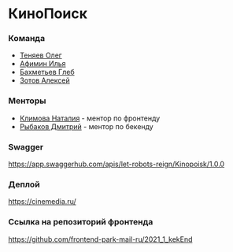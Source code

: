 # КиноПоиск
### Команда
* [Теняев Олег](https://github.com/grillow)
* [Афимин Илья](https://github.com/IfuryI)
* [Бахметьев Глеб](https://github.com/polyanimal)
* [Зотов Алексей](https://github.com/let-robots-reign)

### Менторы
* [Климова Наталия](https://github.com/Tataklim) - ментор по фронтенду
* [Рыбаков Дмитрий](https://github.com/bulletmys) - ментор по бекенду

### Swagger
https://app.swaggerhub.com/apis/let-robots-reign/Kinopoisk/1.0.0

### Деплой
https://cinemedia.ru/

### Ссылка на репозиторий фронтенда
https://github.com/frontend-park-mail-ru/2021_1_kekEnd

